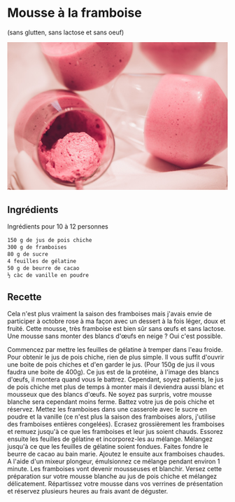 # Mousse à la framboise
(sans glutten, sans lactose et sans oeuf)  

![](../img/mousse-framboise3.jpg)

## Ingrédients
Ingrédients pour 10 à 12 personnes

    150 g de jus de pois chiche
    300 g de framboises
    80 g de sucre
    4 feuilles de gélatine
    50 g de beurre de cacao
    ½ càc de vanille en poudre

## Recette
Cela n'est plus vraiment la saison des framboises mais j'avais envie de participer à octobre rose à ma façon avec un dessert à la fois léger, doux et fruité. Cette mousse, très framboise est bien sûr sans œufs et sans lactose. Une mousse sans monter des blancs d'œufs en neige ? Oui c'est possible.

Commencez par mettre les feuilles de gélatine à tremper dans l'eau froide.
Pour obtenir le jus de pois chiche, rien de plus simple. Il vous suffit d'ouvrir une boite de pois chiches et d'en garder le jus. (Pour 150g de jus il vous faudra une boite de 400g). Ce jus est de la protéine, à l'image des blancs d'œufs, il montera quand vous le battrez. Cependant, soyez patients, le jus de pois chiche met plus de temps à monter mais il deviendra aussi blanc et mousseux que des blancs d'œufs. Ne soyez pas surpris, votre mousse blanche sera cependant moins ferme.
Battez votre jus de pois chiche et réservez.
Mettez les framboises dans une casserole avec le sucre en poudre et la vanille (ce n'est plus la saison des framboises alors, j'utilise des framboises entières congelées). Ecrasez grossièrement les framboises et remuez jusqu'à ce que les framboises et leur jus soient chauds. Essorez ensuite les feuilles de gélatine et incorporez-les au mélange. Mélangez jusqu'à ce que les feuilles de gélatine soient fondues.
Faites fondre le beurre de cacao au bain marie. Ajoutez le ensuite aux framboises chaudes. A l'aide d'un mixeur plongeur, émulsionnez ce mélange pendant environ 1 minute. Les framboises vont devenir mousseuses et blanchir. Versez cette préparation sur votre mousse blanche au jus de pois chiche et mélangez délicatement.
Répartissez votre mousse dans vos verrines de présentation et réservez plusieurs heures au frais avant de déguster.
